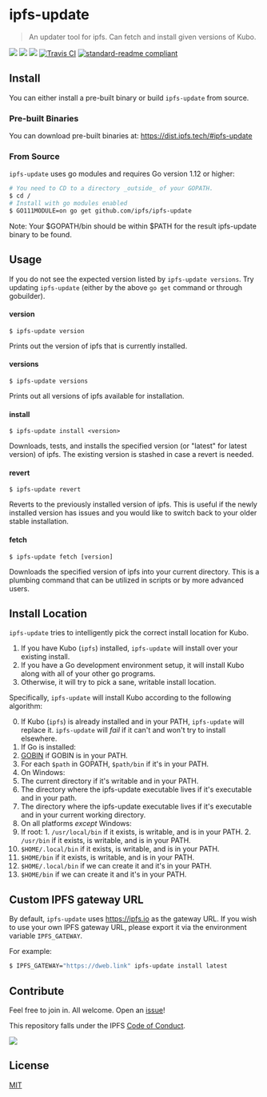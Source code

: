 # ipfs-update

> An updater tool for ipfs. Can fetch and install given versions of Kubo.

[![](https://img.shields.io/badge/made%20by-Protocol%20Labs-blue.svg?style=flat-square)](http://ipn.io)
[![](https://img.shields.io/badge/project-IPFS-blue.svg?style=flat-square)](http://ipfs.tech/)
[![](https://img.shields.io/badge/freenode-%23ipfs-blue.svg?style=flat-square)](http://webchat.freenode.net/?channels=%23ipfs)
[![Travis CI](https://travis-ci.org/ipfs/ipfs-update.svg?branch=master)](https://travis-ci.org/ipfs/ipfs-update)
[![standard-readme compliant](https://img.shields.io/badge/standard--readme-OK-green.svg?style=flat-square)](https://github.com/RichardLitt/standard-readme)

## Install

You can either install a pre-built binary or build `ipfs-update` from source.

### Pre-built Binaries

You can download pre-built binaries at: https://dist.ipfs.tech/#ipfs-update

### From Source

`ipfs-update` uses go modules and requires Go version 1.12 or higher:

```sh
# You need to CD to a directory _outside_ of your GOPATH.
$ cd /
# Install with go modules enabled
$ GO111MODULE=on go get github.com/ipfs/ipfs-update
```

Note: Your $GOPATH/bin should be within $PATH for the result ipfs-update binary
to be found.

## Usage

If you do not see the expected version listed by `ipfs-update versions`. Try updating
`ipfs-update` (either by the above `go get` command or through gobuilder).

#### version

`$ ipfs-update version`

Prints out the version of ipfs that is currently installed.

#### versions

`$ ipfs-update versions`

Prints out all versions of ipfs available for installation.

#### install

`$ ipfs-update install <version>`

Downloads, tests, and installs the specified version (or "latest" for
latest version) of ipfs. The existing version is stashed in case a revert is needed.

#### revert

`$ ipfs-update revert`

Reverts to the previously installed version of ipfs. This
is useful if the newly installed version has issues and you would like to switch
back to your older stable installation.

#### fetch

`$ ipfs-update fetch [version]`

Downloads the specified version of ipfs into your current
directory. This is a plumbing command that can be utilized in scripts or by
more advanced users.

## Install Location

`ipfs-update` tries to intelligently pick the correct install location for
Kubo.

1. If you have Kubo (`ipfs`) installed, `ipfs-update` will install over your existing install.
2. If you have a Go development environment setup, it will install Kubo along
   with all of your other go programs.
3. Otherwise, it will try to pick a sane, writable install location.

Specifically, `ipfs-update` will install Kubo according to the following
algorithm:

0. If Kubo (`ipfs`) is already installed and in your PATH, `ipfs-update` will
   replace it. `ipfs-update` will _fail_ if it can't and won't try to install
   elsewhere.
1. If Go is installed:
  1. [GOBIN][go-env] if GOBIN is in your PATH.
  2. For each `$path` in GOPATH, `$path/bin` if it's in your PATH.
2. On Windows:
  1. The current directory if it's writable and in your PATH.
  2. The directory where the ipfs-update executable lives if it's executable and in your path.
  3. The directory where the ipfs-update executable lives if it's executable and in your current working directory.
3. On all platforms _except_ Windows:
  1. If root:
    1. `/usr/local/bin` if it exists, is writable, and is in your PATH.
    2. `/usr/bin` if it exists, is writable, and is in your PATH.
  2. `$HOME/.local/bin` if it exists, is writable, and is in your PATH.
  3. `$HOME/bin` if it exists, is writable, and is in your PATH.
  4. `$HOME/.local/bin` if we can create it and it's in your PATH.
  5. `$HOME/bin` if we can create it and it's in your PATH.

[go-env]: https://golang.org/cmd/go/#hdr-Environment_variables

## Custom IPFS gateway URL

By default, `ipfs-update` uses https://ipfs.io as the gateway URL. If you wish to use your own IPFS gateway URL, please export it via the environment variable `IPFS_GATEWAY`.

For example:

```sh
$ IPFS_GATEWAY="https://dweb.link" ipfs-update install latest
```

## Contribute

Feel free to join in. All welcome. Open an [issue](https://github.com/ipfs/ipfs-update/issues)!

This repository falls under the IPFS [Code of Conduct](https://github.com/ipfs/community/blob/master/code-of-conduct.md).

[![](https://cdn.rawgit.com/jbenet/contribute-ipfs-gif/master/img/contribute.gif)](https://github.com/ipfs/community/blob/master/contributing.md)

## License

[MIT](LICENSE)

